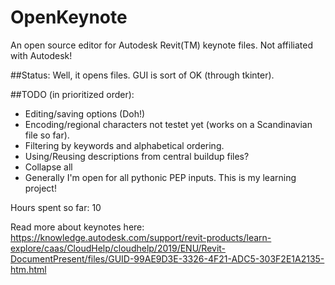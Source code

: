 # OpenKeynote
An open source editor for Autodesk Revit(TM) keynote files.
Not affiliated with Autodesk!

##Status:
Well, it opens files.
GUI is sort of OK (through tkinter).

##TODO (in prioritized order):
- Editing/saving options (Doh!)
- Encoding/regional characters not testet yet (works on a Scandinavian file so far).
- Filtering by keywords and alphabetical ordering.
- Using/Reusing descriptions from central buildup files?
- Collapse all
- Generally I'm open for all pythonic PEP inputs. This is my learning project!

Hours spent so far: 10

Read more about keynotes here:
https://knowledge.autodesk.com/support/revit-products/learn-explore/caas/CloudHelp/cloudhelp/2019/ENU/Revit-DocumentPresent/files/GUID-99AE9D3E-3326-4F21-ADC5-303F2E1A2135-htm.html
